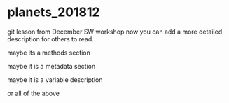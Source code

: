 # planets_201812
git lesson from December SW workshop
now you can add a more detailed description for others to read.

maybe its a methods section

maybe it is a metadata section

maybe it is a variable description

or all of the above
